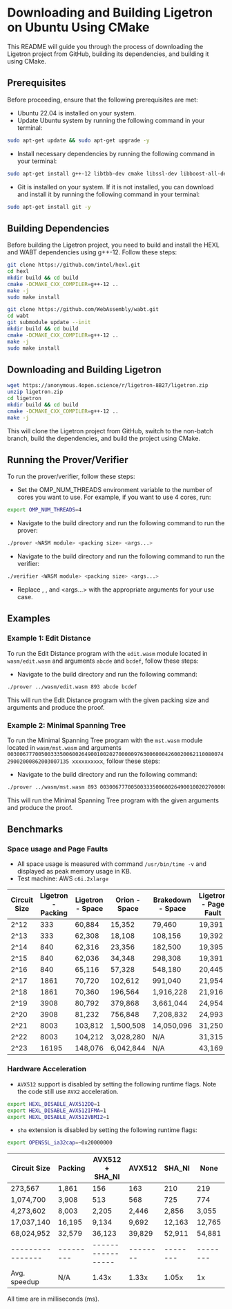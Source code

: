 # Downloading and Building Ligetron on Ubuntu Using CMake

This README will guide you through the process of downloading the Ligetron project from GitHub, building its dependencies, and building it using CMake.

## Prerequisites
Before proceeding, ensure that the following prerequisites are met:

* Ubuntu 22.04 is installed on your system.
* Update Ubuntu system by running the following command in your terminal:

``` bash
sudo apt-get update && sudo apt-get upgrade -y
```

* Install necessary dependencies by running the following command in your terminal:

```bash
sudo apt-get install g++-12 libtbb-dev cmake libssl-dev libboost-all-dev -y
```

* Git is installed on your system. If it is not installed, you can download and install it by running the following command in your terminal:

``` bash
sudo apt-get install git -y
```

## Building Dependencies
Before building the Ligetron project, you need to build and install the HEXL and WABT dependencies using g++-12. Follow these steps:

``` bash
git clone https://github.com/intel/hexl.git
cd hexl
mkdir build && cd build
cmake -DCMAKE_CXX_COMPILER=g++-12 ..
make -j
sudo make install
```

``` bash
git clone https://github.com/WebAssembly/wabt.git
cd wabt
git submodule update --init
mkdir build && cd build
cmake -DCMAKE_CXX_COMPILER=g++-12 ..
make -j
sudo make install
```

## Downloading and Building Ligetron

``` bash
wget https://anonymous.4open.science/r/ligetron-8B27/ligetron.zip
unzip ligetron.zip
cd ligetron
mkdir build && cd build
cmake -DCMAKE_CXX_COMPILER=g++-12 ..
make -j
```

This will clone the Ligetron project from GitHub, switch to the non-batch branch, build the dependencies, and build the project using CMake.

## Running the Prover/Verifier
To run the prover/verifier, follow these steps:

* Set the OMP_NUM_THREADS environment variable to the number of cores you want to use. For example, if you want to use 4 cores, run:

``` bash
export OMP_NUM_THREADS=4
```

* Navigate to the build directory and run the following command to run the prover:

``` bash
./prover <WASM module> <packing size> <args...>
```

* Navigate to the build directory and run the following command to run the verifier:

``` bash
./verifier <WASM module> <packing size> <args...>
```

* Replace <WASM module>, <packing size>, and <args...> with the appropriate arguments for your use case.


## Examples

### Example 1: Edit Distance
To run the Edit Distance program with the `edit.wasm` module located in `wasm/edit.wasm` and arguments `abcde` and `bcdef`, follow these steps:

* Navigate to the build directory and run the following command:

``` bash
./prover ../wasm/edit.wasm 893 abcde bcdef
```

This will run the Edit Distance program with the given packing size and arguments and produce the proof.


### Example 2: Minimal Spanning Tree
To run the Minimal Spanning Tree program with the `mst.wasm` module located in `wasm/mst.wasm` and arguments `003006777005003335006002649001002027000009763006000426002006211008007429002000862003007135 xxxxxxxxxx`, follow these steps:

* Navigate to the build directory and run the following command:

``` bash
./prover ../wasm/mst.wasm 893 003006777005003335006002649001002027000009763006000426002006211008007429002000862003007135 xxxxxxxxxx
```

This will run the Minimal Spanning Tree program with the given arguments and produce the proof.

## Benchmarks

### Space usage and Page Faults

* All space usage is measured with command `/usr/bin/time -v` and displayed as peak memory usage in KB. 
* Test machine: AWS `c6i.2xlarge`

| Circuit Size | Ligetron - Packing | Ligetron - Space | Orion - Space | Brakedown - Space | Ligetron - Page Fault | Orion - Page Fault | Brakedown - Page Fault |
|--------------|--------------------|------------------|---------------|-------------------|-----------------------|--------------------|------------------------|
| 2^12         | 333                | 60,884           | 15,352        | 79,460            | 19,391                | 3,152              | 22,023                 |
| 2^13         | 333                | 62,308           | 18,108        | 108,156           | 19,392                | 3,838              | 31,002                 |
| 2^14         | 840                | 62,316           | 23,356        | 182,500           | 19,395                | 5,199              | 51,472                 |
| 2^15         | 840                | 62,036           | 34,348        | 298,308           | 19,391                | 8,057              | 81,127                 |
| 2^16         | 840                | 65,116           | 57,328        | 548,180           | 20,445                | 14,053             | 149,395                |
| 2^17         | 1861               | 70,720           | 102,612       | 991,040           | 21,954                | 25,688             | 273,156                |
| 2^18         | 1861               | 70,360           | 196,564       | 1,916,228         | 21,916                | 49,892             | 531,482                |
| 2^19         | 3908               | 80,792           | 379,868       | 3,661,044         | 24,954                | 97,141             | 1,035,395              |
| 2^20         | 3908               | 81,232           | 756,848       | 7,208,832         | 24,993                | 194,167            | 2,120,920              |
| 2^21         | 8003               | 103,812          | 1,500,508     | 14,050,096        | 31,250                | 385,644            | 4,588,409              |
| 2^22         | 8003               | 104,212          | 3,028,280     | N/A               | 31,315                | 782,885            | N/A                    |
| 2^23         | 16195              | 148,076          | 6,042,844     | N/A               | 43,169                | 1,563,046          | N/A                    |


### Hardware Acceleration

* `AVX512` support is disabled by setting the following runtime flags. Note the code still use `AVX2` acceleration.

``` bash
export HEXL_DISABLE_AVX512DQ=1
export HEXL_DISABLE_AVX512IFMA=1
export HEXL_DISABLE_AVX512VBMI2=1
```

* `sha` extension is disabled by setting the following runtime flags:

``` bash
export OPENSSL_ia32cap=~0x20000000
```

| Circuit Size   | Packing | AVX512 + SHA_NI | AVX512 | SHA_NI | None   |
|----------------|---------|-----------------|--------|--------|--------|
| 273,567        | 1,861   | 156             | 163    | 210    | 219    |
| 1,074,700      | 3,908   | 513             | 568    | 725    | 774    |
| 4,273,602      | 8,003   | 2,205           | 2,446  | 2,856  | 3,055  |
| 17,037,140     | 16,195  | 9,134           | 9,692  | 12,163 | 12,765 |
| 68,024,952     | 32,579  | 36,123          | 39,829 | 52,911 | 54,881 |
|----------------|---------|-----------------|--------|--------|--------|
| Avg. speedup   | N/A     | 1.43x           | 1.33x  | 1.05x  | 1x     |

All time are in milliseconds (ms).
